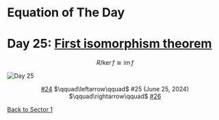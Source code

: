 # Equation of The Day

# Day 25: [First isomorphism theorem](https://en.wikipedia.org/wiki/Fundamental_theorem_on_homomorphisms)

$$R/\ker f\cong\operatorname{im}f$$

<picture><img alt="Day 25" src="0025.png"></picture>

<center><a href="0024.html">#24</a> $\qquad\leftarrow\qquad$ #25 (June 25, 2024) $\qquad\rightarrow\qquad$ <a href="0026.html">#26</a></center>

[Back to Sector 1](../0-63.md)

<script src="https://utteranc.es/client.js" repo="12AbBa/eotd" issue-term="pathname" theme="github-light" crossorigin="anonymous" async> </script>